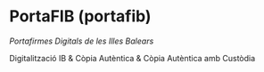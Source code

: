 # PortaFIB (portafib)
 *Portafirmes Digitals de les Illes Balears*

Digitalització IB &amp; Còpia Autèntica &amp; Còpia Autèntica amb Custòdia
